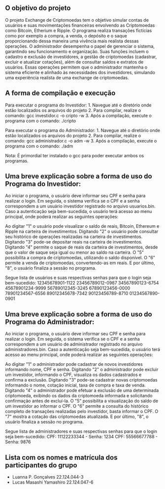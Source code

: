 ## O objetivo do projeto

O projeto Exchange de Criptomoedas tem o objetivo simular contas de usuários e suas movimentações financeiras envolvendo as Criptomoedas como Bitcoin, Etherium e Ripple. O programa realiza transações fictícias como por exemplo a compra, a venda, o depósito e o saque proporcionando dessa maneira uma vivência mais realista dessas operações. O administrador desempenha o papel de gerenciar o sistema, garantindo seu funcionamento e organização. Suas funções incluem o cadastro e exclusão de investidores, a gestão de criptomoedas (cadastrar, excluir e atualizar cotações), além de consultar saldos e extratos de usuários. Essas operações permitem que o administrador mantenha o sistema eficiente e alinhado às necessidades dos investidores, simulando uma experiência realista de uma exchange de criptomoedas.

## A forma de compilação e execução

Para executar o programa do Investidor:
    1. Navegue até o diretório onde estão localizados os arquivos do projeto
    2. Para compilar, realize o comando:  gcc investidor.c -o cripto -w
    3. Após a compilação, execute o programa com o comando:  ./cripto  

Para executar o programa do Administrador:
    1. Navegue até o diretório onde estão localizados os arquivos do projeto
    2. Para compilar, realize o comando:  gcc administrador.c -o adm -w
    3. Após a compilação, execute o programa com o comando:  ./adm

 Nota: É primordial ter instalado o gcc para poder executar ambos os programas.

## Uma breve explicação sobre a forma de uso do Programa do Investidor:

Ao iniciar o programa, o usuário deve informar seu CPF e senha para realizar o login. Em seguida, o sistema verifica se o CPF e a senha correspondem a um usuário investidor registrado no arquivo usuarios.bin. Caso a autenticação seja bem-sucedida, o usuário terá acesso ao menu principal, onde poderá realizar as seguintes operações:

Ao digitar "1" o usuário pode visualizar o saldo de reais, Bitcoin, Ethereum e Ripple na carteira de investimentos. Digitando "2" o usuário pode consultar seu histórico de operações realizadas na carteira de investimentos. Digitando "3" pode-se depositar reais na carteira de investimentos. Digitando "4" permite o saque de reais da carteira de investimentos, desde que o valor de saque seja igual ou menor ao saldo na carteira. O "5" possibilita a compra de criptomoedas, utilizando o saldo disponível. O "6" permite a venda de criptomoedas, convertendo-as em reais. E por último, "8", o usuário finaliza a sessão no programa.

 
Segue lista de usuários e suas respectivas senhas para que o login seja bem-sucedido:
    12345678901-1122
    23456789012-0987
    34567890123-6754
    45678901234-9999
    56789012345-3245
    67890123456-0000
    78901234567-6556
    89012345678-7342
    90123456789-8710
    01234567890-0901 

## Uma breve explicação sobre a forma de uso do Programa do Administrador:

Ao iniciar o programa, o usuário deve informar seu CPF e senha para realizar o login. Em seguida, o sistema verifica se o CPF e a senha correspondem a um usuário de administrador registrado no arquivo administradores.bin. Caso a autenticação seja bem-sucedida, o usuário terá acesso ao menu principal, onde poderá realizar as seguintes operações:

Ao digitar "1" o administrador pode cadastrar de novos investidores informando nome, CPF e senha. Digitando "2" o administrador pode 
excluir um investidor, informando o CPF, visualiza os dados cadastrados e confirma a exclusão. Digitando "3" pode-se cadastrar novas criptomoedas informando o nome, cotação inicial, taxa de compra e taxa de venda. Digitando "4" o administrador pode efetuar a exclusão de uma determinada criptomoeda, exibindo os dados da criptomoeda informada e solicitando confirmação antes de excluí-la. O "5" possibilita a visualização do saldo de um investidor ao informar o CPF. O "6" permite a consulta do histórico completo de transações realizadas pelo investidor, basta informar o CPF.  O "7" mostra a cotação das criptomoedas atualizada. E por último, "8", o usuário finaliza a sessão no programa.

Segue lista de administradores e suas respectivas senhas para que o login seja bem-sucedido:
    CPF: 11122233344 - Senha: 1234
    CPF: 55566677788 - Senha: 9876

## Lista com os nomes e matrícula dos participantes do grupo
- Luanna P. Gonçalves  22.124.044-3
- Lucas Masashi Yamashiro  22.124.047-6

